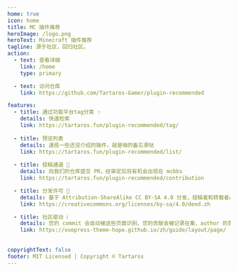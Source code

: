 ```yaml
---
home: true
icon: home
title: MC 插件推荐
heroImage: /logo.png
heroText: Minecraft 插件推荐
tagline: 源于社区，回归社区。
action:
  - text: 查看详细
    link: /home
    type: primary

  - text: 访问仓库
    link: https://github.com/Tartaros-Gamer/plugin-recommended

features:
  - title: 通过功能平台tag分类 ✨
    details: 快速检索
    link: https://tartaros.fun/plugin-recommended/tag/
    
  - title: 预览列表
    details: 速揽一些还没介绍的插件，就是咱的备忘录哒
    link: https://tartaros.fun/plugin-recommended/list/
	
  - title: 投稿通道 📝
    details: 向我们的仓库提交 PR，经审定后将有机会出现在 mcbbs
    link: https://tartaros.fun/plugin-recommended/contribution

  - title: 分发许可 💬
    details: 基于 Attribution-ShareAlike CC BY-SA 4.0 分发，投稿者和转载者必看。
    link: https://creativecommons.org/licenses/by-sa/4.0/deed.zh

  - title: 社区驱动 ℹ
    details: 您的 commit 会自动被这些页面识别，您的贡献会被记录在案，author 的首字段也允许添加作者。
    link: https://vuepress-theme-hope.github.io/zh/guide/layout/page/
	
  
copyrightText: false
footer: MIT Licensed | Copyright © Tartaros
---
```

